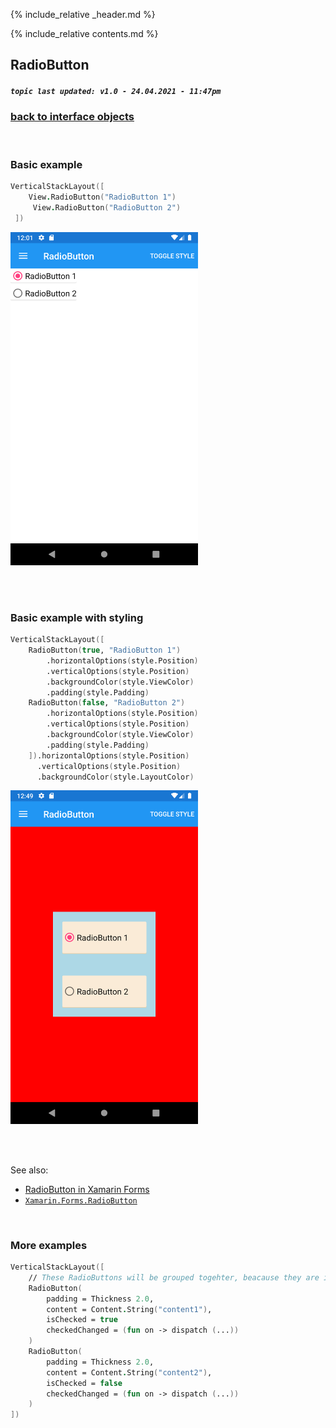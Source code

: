 {% include_relative _header.md %}

{% include_relative contents.md %}

RadioButton
--------
##### `topic last updated: v1.0 - 24.04.2021 - 11:47pm`

### [back to interface objects](view-interface-objects.html#interface-objects)

<br />

### Basic example


```fsharp 
VerticalStackLayout([
    View.RadioButton("RadioButton 1")
     View.RadioButton("RadioButton 2")
 ])
```

<img src="images/view/RadioButton-adr-basic.png" width="300">

<br /> <br /> 

### Basic example with styling

```fsharp 
VerticalStackLayout([                                
    RadioButton(true, "RadioButton 1")
        .horizontalOptions(style.Position)
        .verticalOptions(style.Position)
        .backgroundColor(style.ViewColor)
        .padding(style.Padding)
    RadioButton(false, "RadioButton 2")
        .horizontalOptions(style.Position)
        .verticalOptions(style.Position)
        .backgroundColor(style.ViewColor)
        .padding(style.Padding)
    ]).horizontalOptions(style.Position)
      .verticalOptions(style.Position)
      .backgroundColor(style.LayoutColor)
```

<img src="images/view/RadioButton-adr-styled.png" width="300">

<br /> <br /> 

See also:

* [RadioButton in Xamarin Forms](https://docs.microsoft.com/en-us/xamarin/xamarin-forms/user-interface/RadioButton)
* [`Xamarin.Forms.RadioButton`](https://docs.microsoft.com/en-us/dotnet/api/Xamarin.Forms.RadioButton)

<br /> 

### More examples

```fsharp 
VerticalStackLayout([
    // These RadioButtons will be grouped togehter, beacause they are in the same StackLayout
    RadioButton(
        padding = Thickness 2.0,
        content = Content.String("content1"), 
        isChecked = true
        checkedChanged = (fun on -> dispatch (...))
    )
    RadioButton(
        padding = Thickness 2.0,
        content = Content.String("content2"), 
        isChecked = false
        checkedChanged = (fun on -> dispatch (...))
    )
])
```
